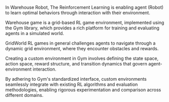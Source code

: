 In Warehouse Robot, The Reinforcement Learning is enabling agent (Robot) to learn optimal behaviors through interaction with their environment.

Warehouse game is a grid-based RL game environment, implemented using the Gym library, which provides a rich platform for training and evaluating agents in a simulated world.

GridWorld RL games in general challenges agents to navigate through a dynamic grid environment, where they encounter obstacles and rewards.

Creating a custom environment in Gym involves defining the state space, action space, reward structure, and transition dynamics that govern agent-environment interaction. 

By adhering to Gym's standardized interface, custom environments seamlessly integrate with existing RL algorithms and evaluation methodologies, enabling rigorous experimentation and comparison across different domains.
